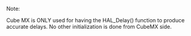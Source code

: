 Note:

Cube MX is ONLY used for having the HAL_Delay() function to produce accurate delays. No other initialization is done from CubeMX side.
